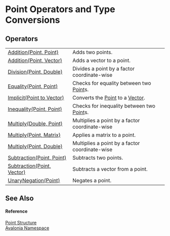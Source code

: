# Point Operators and Type Conversions




## Operators
<table>
<tr>
<td><a href="M_Avalonia_Point_op_Addition">Addition(Point, Point)</a></td>
<td>Adds two points.</td>
</tr>
<tr>
<td><a href="M_Avalonia_Point_op_Addition_1">Addition(Point, Vector)</a></td>
<td>Adds a vector to a point.</td>
</tr>
<tr>
<td><a href="M_Avalonia_Point_op_Division">Division(Point, Double)</a></td>
<td>Divides a point by a factor coordinate-wise</td>
</tr>
<tr>
<td><a href="M_Avalonia_Point_op_Equality">Equality(Point, Point)</a></td>
<td>Checks for equality between two <a href="T_Avalonia_Point">Point</a>s.</td>
</tr>
<tr>
<td><a href="M_Avalonia_Point_op_Implicit">Implicit(Point to Vector)</a></td>
<td>Converts the <a href="T_Avalonia_Point">Point</a> to a <a href="T_Avalonia_Vector">Vector</a>.</td>
</tr>
<tr>
<td><a href="M_Avalonia_Point_op_Inequality">Inequality(Point, Point)</a></td>
<td>Checks for inequality between two <a href="T_Avalonia_Point">Point</a>s.</td>
</tr>
<tr>
<td><a href="M_Avalonia_Point_op_Multiply_2">Multiply(Double, Point)</a></td>
<td>Multiplies a point by a factor coordinate-wise</td>
</tr>
<tr>
<td><a href="M_Avalonia_Point_op_Multiply">Multiply(Point, Matrix)</a></td>
<td>Applies a matrix to a point.</td>
</tr>
<tr>
<td><a href="M_Avalonia_Point_op_Multiply_1">Multiply(Point, Double)</a></td>
<td>Multiplies a point by a factor coordinate-wise</td>
</tr>
<tr>
<td><a href="M_Avalonia_Point_op_Subtraction">Subtraction(Point, Point)</a></td>
<td>Subtracts two points.</td>
</tr>
<tr>
<td><a href="M_Avalonia_Point_op_Subtraction_1">Subtraction(Point, Vector)</a></td>
<td>Subtracts a vector from a point.</td>
</tr>
<tr>
<td><a href="M_Avalonia_Point_op_UnaryNegation">UnaryNegation(Point)</a></td>
<td>Negates a point.</td>
</tr>
</table>

## See Also


#### Reference
<a href="T_Avalonia_Point">Point Structure</a>  
<a href="N_Avalonia">Avalonia Namespace</a>  
